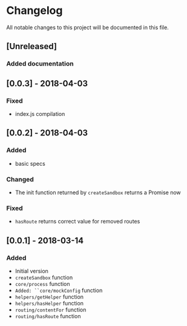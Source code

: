 # Changelog
All notable changes to this project will be documented in this file.

## [Unreleased]
### Added documentation

## [0.0.3] - 2018-04-03
### Fixed
- index.js compilation

## [0.0.2] - 2018-04-03
### Added
- basic specs

### Changed
- The init function returned by `createSandbox` returns a Promise now

### Fixed
- `hasRoute` returns correct value for removed routes

## [0.0.1] - 2018-03-14
### Added
- Initial version
- `createSandbox` function
- `core/process` function
- `Added: ``core/mockConfig` function
- `helpers/getHelper` function
- `helpers/hasHelper` function
- `routing/contentFor` function
- `routing/hasRoute` function
